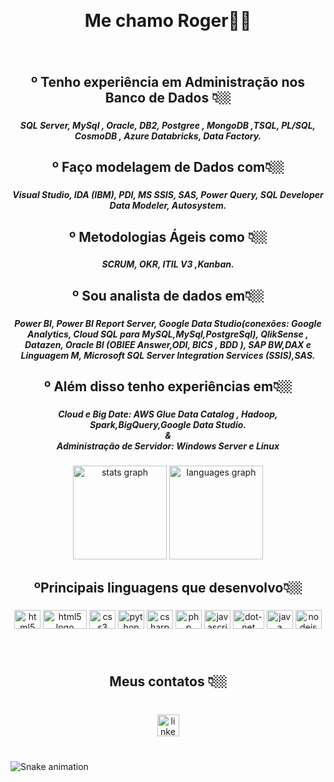 <h2 align="left"></h2>

###

<br clear="both">

<h1 align="center">Me chamo Roger👋🏼</h1>

###

<br clear="both">

<h2 align="center">º Tenho experiência em Administração nos  Banco de Dados 👇🏼</h2>

###

<h5 align="center">SQL Server, MySql , Oracle, DB2, Postgree , MongoDB ,TSQL, PL/SQL, CosmoDB , Azure Databricks, Data Factory.</h5>

###

<h2 align="center">º Faço modelagem de Dados com👇🏼</h2>

###

<h5 align="center">Visual Studio, IDA (IBM), PDI, MS SSIS, SAS, Power Query, SQL Developer Data Modeler, Autosystem.</h5>

###

<h2 align="center">º Metodologias Ágeis  como 👇🏼</h2>

###

<h5 align="center">SCRUM, OKR, ITIL V3 ,Kanban.</h5>

###

<h2 align="center">º Sou analista de dados em👇🏼</h2>

###

<h5 align="center">Power BI, Power BI Report Server, Google Data Studio(conexões: Google Analytics, Cloud SQL para MySQL,MySql,PostgreSql), QlikSense , Datazen, Oracle BI (OBIEE Answer,ODI, BICS , BDD ), SAP BW,DAX e Linguagem M, Microsoft SQL Server Integration Services (SSIS),SAS.</h5>

###

<h2 align="center">º Além disso tenho experiências em👇🏼</h2>

###

<h5 align="center">Cloud e Big Date: AWS Glue Data Catalog , Hadoop, Spark,BigQuery,Google Data Studio.<br>                          &<br>Administração de Servidor: Windows Server e Linux</h5>

###

<div align="center">
  <img src="https://github-readme-stats.vercel.app/api?hide_title=true&hide_rank=false&show_icons=true&include_all_commits=true&count_private=true&disable_animations=false&theme=dark&locale=en&hide_border=true&username=deva" height="150" alt="stats graph"  />
  <img src="https://github-readme-stats.vercel.app/api/top-langs?locale=en&hide_title=false&layout=compact&card_width=320&langs_count=5&theme=dark&hide_border=true&username=deva" height="150" alt="languages graph"  />
</div>

###

<h2 align="center">ºPrincipais linguagens que desenvolvo👇🏼</h2>

###

<div align="center">
  <img src="https://cdn.jsdelivr.net/gh/devicons/devicon/icons/html5/html5-original.svg" height="30" width="42" alt="html5 logo"  />
  <img src="https://img.shields.io/badge/C%2B%2B-00599C?style=for-the-badge&logo=c%2B%2B&logoColor=white" height="30" width="70" alt="html5 logo"  />
  <img src="https://cdn.jsdelivr.net/gh/devicons/devicon/icons/css3/css3-original.svg" height="30" width="42" alt="css3 logo"  />
  <img src="https://cdn.jsdelivr.net/gh/devicons/devicon/icons/python/python-original.svg" height="30" width="42" alt="python logo"  />
  <img src="https://cdn.jsdelivr.net/gh/devicons/devicon/icons/csharp/csharp-original.svg" height="30" width="42" alt="csharp logo"  />
  <img src="https://cdn.jsdelivr.net/gh/devicons/devicon/icons/php/php-original.svg" height="30" width="42" alt="php logo"  />
  <img src="https://cdn.jsdelivr.net/gh/devicons/devicon/icons/javascript/javascript-original.svg" height="30" width="42" alt="javascript logo"  />
  <img src="https://img.shields.io/badge/.NET-5C2D91?style=for-the-badge&logo=.net&logoColor=white" height="30" width="50" alt="dot-net logo"  />
  <img src="https://cdn.jsdelivr.net/gh/devicons/devicon/icons/java/java-original.svg" height="30" width="42" alt="java logo"  />
  <img src="https://cdn.jsdelivr.net/gh/devicons/devicon/icons/nodejs/nodejs-original.svg" height="30" width="42" alt="nodejs logo"  />
</div>

###

<br clear="both">

<h2 align="center">Meus contatos 👇🏼</h2>

###

<br clear="both">

<div align="center">

  <a href="https://www.linkedin.com/in/roger-devanier-3b22a047" target="_blank">
    <img src="https://img.shields.io/static/v1?message=LinkedIn&logo=linkedin&label=&color=0077B5&logoColor=white&labelColor=&style=flat" height="35" alt="linkedin logo"  />
  </a>
</div>

###

<br clear="both">

<img href="https://raw.githubusercontent.com/devanier2/devanier2/blob/output/snake.svg" alt="Snake animation" />

###
